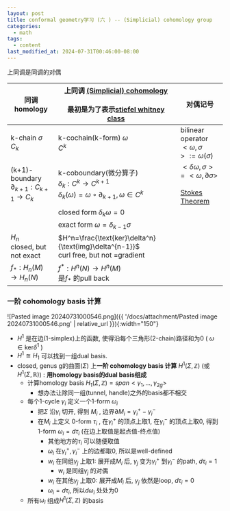 ```yaml
---
layout: post
title: conformal geometry学习 (六 ) -- (Simplicial) cohomology group
categories:
  - math
tags:
  - content
last_modified_at: 2024-07-31T00:46:00-08:00
---
```

上同调是同调的对偶

| 同调 homology                                                 | 上同调 [(Simplicial) cohomology](https://en.wikipedia.org/wiki/Cohomology)<br><br>最初是为了表示[stiefel whitney class](https://en.wikipedia.org/wiki/Stiefel–Whitney_class.) | 对偶记号                                                                                                                      |
| ----------------------------------------------------------- | ------------------------------------------------------------------------------------------------------------------------------------------------------------------- | ------------------------------------------------------------------------------------------------------------------------- |
| k-chain $\sigma$ <br>$C_k$                                  | k-cochain(k-form) $\omega$ <br>$C^k$                                                                                                                                | bilinear operator<br>$<\omega,\sigma>:=\omega(\sigma)$                                                                    |
| (k+1)-boundary<br>$\partial_{k+1}:C_{k+1}\rightarrow C_{k}$ | k-coboundary(微分算子)<br>$\delta_k: C^k\rightarrow C^{k+1}$<br>$\delta_k(\omega)=\omega\circ \partial_{k+1},\omega\in C^k$                                             | $<\delta\omega,\sigma>=<\omega,\partial\sigma>$ <br><br>[Stokes Theorem](https://en.wikipedia.org/wiki/Stokes%27_theorem) |
|                                                             | closed form $\delta_k\omega=0$                                                                                                                                      |                                                                                                                           |
|                                                             | exact form $\omega=\delta_{k-1}\sigma$                                                                                                                              |                                                                                                                           |
| $H_n$<br>closed, but not exact                              | $H^n=\frac{\text{ker}\delta^n}{\text{img}\delta^{n-1}}$ <br>curl free, but not =gradient                                                                            |                                                                                                                           |
| $f_\ast: H_n(M)\rightarrow H_n(N)$                          | $f^\ast: H^n(N)\rightarrow H^n(M)$<br>是$f_\ast$ 的pull back                                                                                                          |                                                                                                                           |


### 一阶 cohomology basis 计算

![Pasted image 20240731000546.png]({{ '/docs/attachment/Pasted image 20240731000546.png' | relative_url }}){:width="150"} 

- $H^1$ 是在边(1-simplex)上的函数, 使得沿每个三角形(2-chain)路径和为0 ( $\omega\in\text{ker}\delta^1$ )
- $H^1\cong H_1$  可以找到一组dual basis.
- closed, genus g的曲面($\Sigma$) 上**一阶 cohomology basis 计算** $H^1(\Sigma,\mathbb Z)$ (或$H^1(\Sigma,\mathbb R)$) : **用homology basis的dual basis组成**
	- 计算homology basis $H_1(\Sigma,\mathbb Z)=span<\gamma_1,\dots,\gamma_{2g}>$ 
		-  想办法让除同一组(tunnel, handle)之外的basis都不相交
	- 每个1-cycle $\gamma_i$ 定义一个1-form $\omega_i$
		- 把$\Sigma$ 沿$\gamma_i$ 切开, 得到 $M_i$ , 边界$\partial M_i=\gamma_i^+-\gamma_i^-$ 
		- 在$M_i$ 上定义 0-form $\tau_i$ , 在$\gamma_i^+$ 的顶点上取1, 在$\gamma_i^-$ 的顶点上取0, 得到1-form $\omega_i=d\tau_i$ (在边上取值是起点值-终点值)
			- 其他地方的$\tau_i$ 可以随便取值
			- $\omega_i$ 在$\gamma_i^+, \gamma_i^-$ 上的边都取0, 所以是well-defined
			- $w_i$ 在同组$\gamma_j$ 上取1: 展开成$M_i$ 后, $\gamma_j$ 变为$\gamma_i^+$ 到$\gamma_i^-$ 的path, $d\tau_i=1$
				- $w_i$ 是同组$\gamma_j$ 的对偶
			- $w_i$ 在其他$\gamma_j$ 上取0: 展开成$M_i$ 后, $\gamma_j$ 依然是loop, $d\tau_i=0$
			- $\omega_i=d\tau_i$, 所以$d\omega_i$ 处处为0
	- 所有$\omega_i$ 组成$H^1(\Sigma, \mathbb Z)$ 的basis




